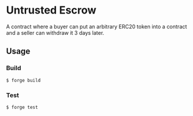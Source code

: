 # Untrusted Escrow

A contract where a buyer can put an arbitrary ERC20 token into a contract and a seller can withdraw it 3 days later.

## Usage

### Build

```shell
$ forge build
```

### Test

```shell
$ forge test
```
